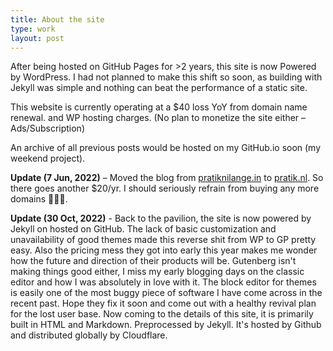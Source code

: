 ```yaml
---
title: About the site
type: work
layout: post
---
```


After being hosted on GitHub Pages for >2 years, this site is now Powered by WordPress. I had not planned to make this shift so soon, as building with Jekyll was simple and nothing can beat the performance of a static site.

This website is currently operating at a $40 loss YoY from domain name renewal. and WP hosting charges. (No plan to monetize the site either – Ads/Subscription)

An archive of all previous posts would be hosted on my GitHub.io soon (my weekend project).

**Update (7 Jun, 2022)** – Moved the blog from <a href="pratiknilange.in" class="link">pratiknilange.in</a> to <a href="pratik.nl" class="link">pratik.nl</a>. So there goes another $20/yr. I should seriously refrain from buying any more domains 🤦🏼‍♂️.

**Update (30 Oct, 2022)** - Back to the pavilion, the site is now powered by Jekyll on hosted on GitHub. The lack of basic customization and unavailability of good themes made this reverse shit from WP to GP pretty easy. Also the pricing mess they got into early this year makes me wonder how the future and direction of their products will be. Gutenberg isn't making things good either, I miss my early blogging days on the classic editor and how I was absolutely in love with it. The block editor for themes is easily one of the most buggy piece of software I have come across in the recent past. Hope they fix it soon and come out with a healthy revival plan for the lost user base. Now coming to the details of this site, it is primarily built in HTML and Markdown. Preprocessed by Jekyll. It's hosted by Github and distributed globally by Cloudflare.
